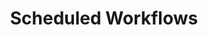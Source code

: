 ---
linktitle: Scheduled Workflows
title: Scheduled Workflows
Description: There are 2 ways to schedule actions. The first is within the workflow itself by ordering, enabling, and applying conditionals to workflow steps. The second is within the event scheduler, which you can reach through Analyze->Tools menu->Event Scheduler. The Event Scheduler allows for ordering and applying conditionals to one or more workflows.
weight: 5
---